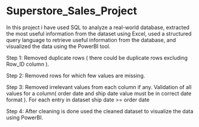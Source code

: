 # Superstore_Sales_Project
In this project i have used SQL to analyze a real-world database,  extracted the most useful information from the dataset using Excel,  used a structured query language to retrieve useful information from the database, and visualized the data using the PowerBI tool.

Step 1: Removed duplicate rows ( there could be duplicate rows excluding Row_ID column ).

Step 2: Removed rows for which few values are missing.

Step 3: Removed irrelevant values from each column if any. Validation of all values for a column( order date and ship date value must be in correct date format ). For each entry in dataset ship date >= order date

Step 4: After cleaning is done used the cleaned dataset to visualize the data using PowerBI.
